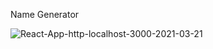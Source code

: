 Name Generator 

<img src="https://i.ibb.co/dWkCQWM/React-App-http-localhost-3000-2021-03-21.png" alt="React-App-http-localhost-3000-2021-03-21" border="0">
